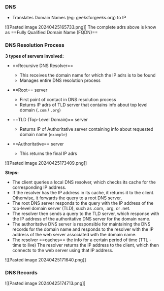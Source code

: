 ### DNS
- Translates Domain Names (eg: geeksforgeeks.org) to IP


![[Pasted image 20240425165733.png]]
The complete adrs above is know as ==Fully Qualified Domain Name (FQDN)==

### DNS Resolution Process

**3 types of servers involved:**
- ==Recursive DNS Resolver==
	- This receives the domain name for which the IP adrs is to be found
	- Manages entire DNS resolution process
  
- ==Root== server
	- First point of contact in DNS resolution process
	- Returns IP adrs of TLD server that contains info about top level domain (`.com` / `.org`)
	  
- ==TLD (Top-Level Domain)== server
	- Returns IP of Authoritative server containing info about requested domain name (`example`)

- ==Authoritative== server
	- This returns the final IP adrs

![[Pasted image 20240425173409.png]]

**Steps:**
- The client queries a local DNS resolver, which checks its cache for the corresponding IP address.  
- If the resolver has the IP address in its cache, it returns it to the client. Otherwise, it forwards the query to a root DNS server.  
- The root DNS server responds to the query with the IP address of the top-level domain server (TLD), such as .com, .org, or .net.  
- The resolver then sends a query to the TLD server, which response with the IP address of the authoritative DNS server for the domain name.  
- The authoritative DNS server is responsible for maintaining the DNS records for the domain name and responds to the resolver with the IP address of the web server associated with the domain name.  
- The resolver ==caches== the info for a certain period of time (TTL - time to live)
  The resolver returns the IP address to the client, which then connects to the web server using that IP address.

![[Pasted image 20240425171640.png]]

### DNS Records

![[Pasted image 20240425174713.png]]